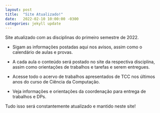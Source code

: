 ```yaml
---
layout: post
title:  "Site Atualizado!"
date:   2022-02-10 10:00:00 -0300
categories: jekyll update
---
```



Site atualizado com as disciplinas do primeiro semestre de 2022.

- Sigam as informações postadas aqui nos avisos, assim como o calendário de aulas e provas.

- A cada aula o conteúdo será postado no site da respectiva disciplina, assim como orientações de trabalhos e tarefas e serem entregues.

- Acesse todo o acervo de trabalhos apresentados de TCC nos últimos anos do curso de Ciência da Computação.

- Veja informações e orientações da coordenação para entrega de trabalhos e DPs.

Tudo isso será constantemente atualizado e mantido neste site!


